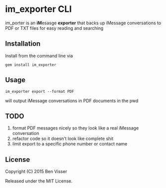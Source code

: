 # im_exporter CLI

im_porter is an **iM**esasge **exporter** that backs up iMessage conversations to PDF or TXT files for easy reading and searching

## Installation

Install from the command line via

```gem install im_exporter```

## Usage

```im_exporter export --format PDF``` 

will output iMessage conversations in PDF documents in the pwd

## TODO

1. format PDF messages nicely so they look like a real iMessage conversation
2. refactor code so it doesn't look like complete shit
3. limit export to a specific phone number or contact name

## License

Copyright (C) 2015 Ben Visser

Released under the MIT License.